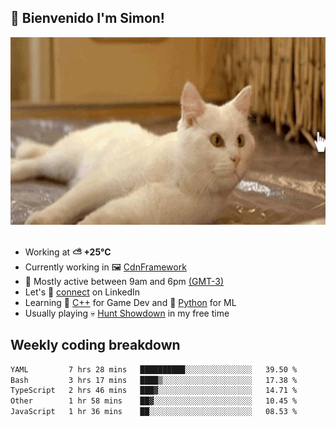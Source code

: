 <h2>👋 <b>Bienvenido I'm Simon!&nbsp;</b></h2>

<section>
  <img src="./static/banner.gif" height=300 width=1000>
</section>

<br>

<ul>
  <li>
		<!--START_SECTION:weather-->
		Working at <b>⛅️  +25°C</b>
		<!--END_SECTION:weather-->
  </li>
  <li>
    Currently working in 🖼️&nbsp;<a href=https://github.com/snapverse/cdn-framework target=_blank>CdnFramework</a>
  </li>
  <li>
    🚩 Mostly active between 9am and 6pm <a href=https://onlinealarmkur.com/world/es target=_blank>(GMT-3)</a>
  </li>
  <li>
    Let's 🔗&nbsp;<a href=https://www.linkedin.com/in/itsimmons target=_blank>connect</a> on LinkedIn
  </li>
  <li>
    Learning 👴&nbsp;<a href=https://images3.memedroid.com/images/UPLOADED755/65f2bce6734f6.webp target=_blank>C++</a> for Game Dev and 🐍&nbsp;<a href=https://qph.cf2.quoracdn.net/main-qimg-4472b6229cb75bf66ab531f3ebd4f975-lq target=_blank>Python</a> for ML
  </li>
  <li>
    Usually playing 💀&nbsp;<a href=https://www.huntshowdown.com target=_blank>Hunt Showdown</a> in my free time
  </li>
</ul>

<h2><b>Weekly coding breakdown </b></h2>

<!--START_SECTION:waka-->

```txt
YAML         7 hrs 28 mins   ██████████░░░░░░░░░░░░░░░   39.50 %
Bash         3 hrs 17 mins   ████▒░░░░░░░░░░░░░░░░░░░░   17.38 %
TypeScript   2 hrs 46 mins   ███▓░░░░░░░░░░░░░░░░░░░░░   14.71 %
Other        1 hr 58 mins    ██▓░░░░░░░░░░░░░░░░░░░░░░   10.45 %
JavaScript   1 hr 36 mins    ██░░░░░░░░░░░░░░░░░░░░░░░   08.53 %
```

<!--END_SECTION:waka-->
